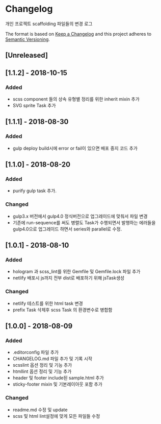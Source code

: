 # Changelog
개인 프로젝트 scaffolding 파일들의 변경 로그

The format is based on [Keep a Changelog](http://keepachangelog.com/en/1.0.0/)
and this project adheres to [Semantic Versioning](http://semver.org/spec/v2.0.0.html).

## [Unreleased]

## [1.1.2] - 2018-10-15
### Added
- scss component 들의 상속 유형별 정리를 위한 inherit mixin 추가
- SVG sprite Task 추가

## [1.1.1] - 2018-08-30
### Added
- gulp deploy build시에 error or fail이 있으면 배포 중지 코드 추가

## [1.1.0] - 2018-08-20
### Added
- purify gulp task 추가.

### Changed
- gulp3.x 버전에서 gulp4.0 정식버전으로 업그레이드에 맞춰서 파일 변경
- 기존에 run-sequence를 써도 병렬도 Task가 수행되면서 발행하는 에러들을 gulp4.0으로 업그레이드 하면서 series와 parallel로 수정.

## [1.0.1] - 2018-08-10
### Added
- hologram 과 scss_lint를 위한 Gemfile 및 Gemfile.lock 파일 추가
- netlify 배포시 js까지 전부 dist로 배포하기 위해 jsTask생성

### Changed
- netlify 테스트를 위한 html task 변경
- prefix Task 삭제후 scss Task 의 환경변수로 병합함

## [1.0.0] - 2018-08-09
### Added
- .editorconfig 파일 추가
- CHANGELOG.md 파일 추가 및 기록 시작
- scsslint 옵션 정리 및 기능 추가
- htmllint 옵션 정리 및 기능 추가
- header 및 footer include된 sample.html 추가
- sticky-footer mixin 및 기본레이아웃 포함 추가

### Changed
- readme.md 수정 및 update
- scss 및 html lint설정에 맞게 모든 파일들 수정
